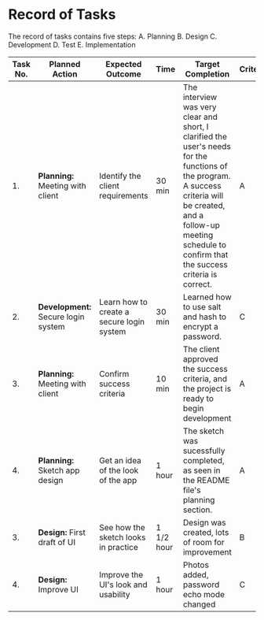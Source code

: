 # Record of Tasks

The record of tasks contains five steps:
A. Planning
B. Design
C. Development
D. Test
E. Implementation

| Task No. | Planned Action | Expected Outcome | Time | Target Completion | Criterion |
| - | - | - | - | - | - |
|1.| **Planning:** Meeting with client |  Identify the client requirements | 30 min | The interview was very clear and short, I clarified the user's needs for the functions of the program. A success criteria will be created, and a follow-up meeting schedule to confirm that the success criteria is correct. | A |
|2.| **Development:** Secure login system | Learn how to create a secure login system | 30 min | Learned how to use salt and hash to encrypt a password. | C |
|3.| **Planning:** Meeting with client | Confirm success criteria | 10 min | The client approved the success criteria, and the project is ready to begin development | A |
|4.| **Planning:** Sketch app design | Get an idea of the look of the app | 1 hour | The sketch was sucessfully completed, as seen in the README file's planning section. | A |
|3.| **Design:** First draft of UI | See how the sketch looks in practice | 1 1/2 hour | Design was created, lots of room for improvement | B |
|4.| **Design:** Improve UI | Improve the UI's look and usability | 1 hour | Photos added, password echo mode changed | C |
